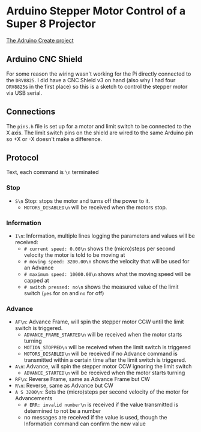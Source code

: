 # Arduino Stepper Motor Control of a Super 8 Projector

[The Adruino Create project](https://create.arduino.cc/editor/pixnbits/b88c3b52-df35-4c8b-b53f-45e85873715e)

## Arduino CNC Shield

For some reason the wiring wasn't working for the Pi directly connected to the `DRV8825`. I did have a CNC Shield v3 on hand (also why I had four `DRV8825`s in the first place) so this is a sketch to control the stepper motor via USB serial.

## Connections

The `pins.h` file is set up for a motor and limit switch to be connected to the X axis. The limit switch pins on the shield are wired to the same Arduino pin so +X or -X doesn't make a difference.

## Protocol

Text, each command is `\n` terminated

### Stop
* `S\n` Stop: stops the motor and turns off the power to it.
  * `MOTORS_DISABLED\n` will be received when the motors stop.

### Information
* `I\n`: Information, multiple lines logging the parameters and values will be received:
  * `# current speed: 0.00\n` shows the (micro)steps per second velocity the motor is told to be moving at
  * `# moving speed: 3200.00\n` shows the velocity that will be used for an Advance
  * `# maximum speed: 10000.00\n` shows what the moving speed will be capped at
  * `# switch pressed: no\n` shows the measured value of the limit switch (`yes` for on and `no` for off)

### Advance
* `AF\n`: Advance Frame, will spin the stepper motor CCW until the limit switch is triggered.
  * `ADVANCE_FRAME_STARTED\n` will be received when the motor starts turning
  * `MOTION_STOPPED\n` will be received when the limit switch is triggered
  * `MOTORS_DISABLED\n` will be received if no Advance command is transmitted within a certain time after the limit switch is triggered.
* `A\n`: Advance, will spin the stepper motor CCW ignoring the limit switch
  * `ADVANCE_STARTED\n` will be received when the motor starts turning
* `RF\n`: Reverse Frame, same as Advance Frame but CW
* `R\n`: Reverse, same as Advance but CW
* `A S 3200\n`: Sets the (micro)steps per second velocity of the motor for Advancements
  * `# ERR: invalid number\n` is received if the value transmitted is determined to not be a number
  * no messages are received if the value is used, though the Information command can confirm the new value
